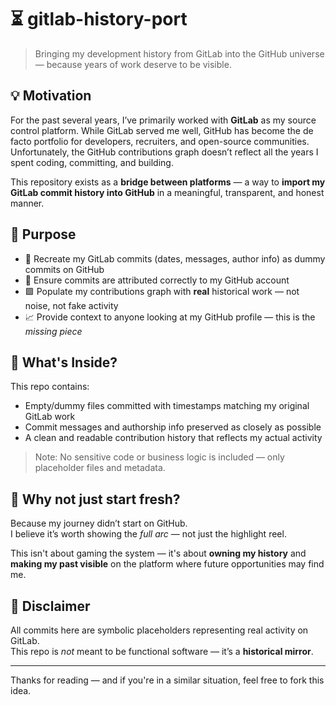 # ⏳ gitlab-history-port

> Bringing my development history from GitLab into the GitHub universe — because years of work deserve to be visible.

## 💡 Motivation

For the past several years, I’ve primarily worked with **GitLab** as my source control platform. While GitLab served me well, GitHub has become the de facto portfolio for developers, recruiters, and open-source communities. Unfortunately, the GitHub contributions graph doesn’t reflect all the years I spent coding, committing, and building.

This repository exists as a **bridge between platforms** — a way to **import my GitLab commit history into GitHub** in a meaningful, transparent, and honest manner.

## 🎯 Purpose

- 📅 Recreate my GitLab commits (dates, messages, author info) as dummy commits on GitHub  
- 👤 Ensure commits are attributed correctly to my GitHub account  
- 🟩 Populate my contributions graph with **real** historical work — not noise, not fake activity  
- 📈 Provide context to anyone looking at my GitHub profile — this is the *missing piece*  

## 🧰 What's Inside?

This repo contains:
- Empty/dummy files committed with timestamps matching my original GitLab work
- Commit messages and authorship info preserved as closely as possible
- A clean and readable contribution history that reflects my actual activity

> Note: No sensitive code or business logic is included — only placeholder files and metadata.

## 🤔 Why not just start fresh?

Because my journey didn’t start on GitHub.  
I believe it’s worth showing the *full arc* — not just the highlight reel.

This isn't about gaming the system — it's about **owning my history** and **making my past visible** on the platform where future opportunities may find me.

## 🧾 Disclaimer

All commits here are symbolic placeholders representing real activity on GitLab.  
This repo is *not* meant to be functional software — it’s a **historical mirror**.

---

Thanks for reading — and if you're in a similar situation, feel free to fork this idea.
